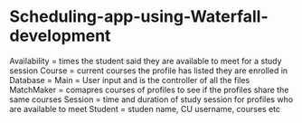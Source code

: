 # Scheduling-app-using-Waterfall-development

Availability = times the student said they are available to meet for a study session
Course = current courses the profile has listed they are enrolled in
Database = 
Main = User input and is the controller of all the files
MatchMaker = comapres courses of profiles to see if the profiles share the same courses
Session = time and duration of study session for profiles who are available to meet
Student = studen name, CU username, courses etc
